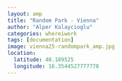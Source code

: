```yaml
---
layout: amp
title: "Random Park - Vienna"
author: "Alper Kalaycioglu"
categories: whereiwork
tags: [documentation]
image: vienna25-randompark_amp.jpg
location:
  latitude: 48.189525
  longitude: 16.3544527777778
---
```

